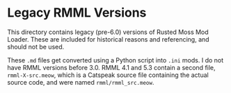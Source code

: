 # Legacy RMML Versions

This directory contains legacy (pre-6.0) versions of Rusted Moss Mod Loader. These are included for historical reasons and referencing, and should not be used.

These `.md` files get converted using a Python script into `.ini` mods. I do not have RMML versions before 3.0. RMML 4.1 and 5.3 contain a second file, `rmml-X-src.meow`, which is a Catspeak source file containing the actual source code, and were named `rmml/rmml_src.meow`.
